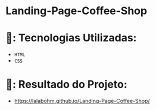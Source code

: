 # Landing-Page-Coffee-Shop

# :hammer:: Tecnologias Utilizadas:
 * `HTML` 
 * `CSS`

# :pushpin:: Resultado do Projeto:
- https://lalabohm.github.io/Landing-Page-Coffee-Shop/
